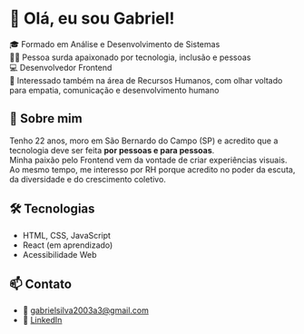 # 👋 Olá, eu sou Gabriel!

🎓 Formado em Análise e Desenvolvimento de Sistemas  
🧏‍♂️ Pessoa surda apaixonado por tecnologia, inclusão e pessoas  
💻 Desenvolvedor Frontend  
🧠 Interessado também na área de Recursos Humanos, com olhar voltado para empatia, comunicação e desenvolvimento humano

## 🚀 Sobre mim
Tenho 22 anos, moro em São Bernardo do Campo (SP) e acredito que a tecnologia deve ser feita **por pessoas e para pessoas**.  
Minha paixão pelo Frontend vem da vontade de criar experiências visuais. 
Ao mesmo tempo, me interesso por RH porque acredito no poder da escuta, da diversidade e do crescimento coletivo.

## 🛠️ Tecnologias
- HTML, CSS, JavaScript
- React (em aprendizado)
- Acessibilidade Web

## 📫 Contato
- 📧 gabrielsilva2003a3@gmail.com  
- 💼 [LinkedIn](https://www.linkedin.com/in/gabriel-silva-b995251a4)

